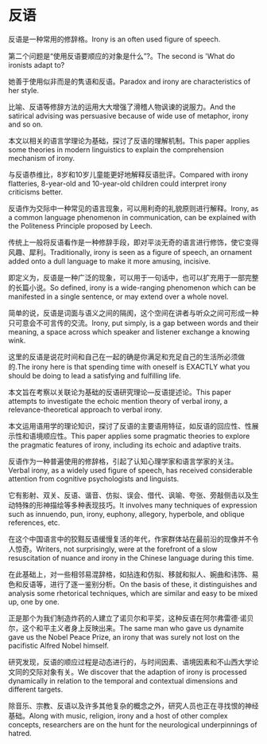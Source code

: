 # 反语

<p><span class="chinese">反语是一种常用的修辞格。</span><span class="english">Irony is an often used figure of speech.</span></p>

<p><span class="chinese">第二个问题是“使用反语要顺应的对象是什么”?。</span><span class="english">The second is 'What do ironists adapt to?</span></p>

<p><span class="chinese">她善于使用似非而是的隽语和反语。</span><span class="english">Paradox and irony are characteristics of her style.</span></p>

<p><span class="chinese">比喻、反语等修辞方法的运用大大增强了滑稽人物讽谏的说服力。</span><span class="english">And the satirical advising was persuasive because of wide use of metaphor, irony and so on.</span></p>

<p><span class="chinese">本文以相关的语言学理论为基础，探讨了反语的理解机制。</span><span class="english">This paper applies some theories in modern linguistics to explain the comprehension mechanism of irony.</span></p>

<p><span class="chinese">与反语恭维比，8岁和10岁儿童能更好地解释反语批评。</span><span class="english">Compared with irony flatteries, 8-year-old and 10-year-old children could interpret irony criticisms better.</span></p>

<p><span class="chinese">反语作为交际中一种常见的语言现象，可以用利奇的礼貌原则进行解释。</span><span class="english">Irony, as a common language phenomenon in communication, can be explained with the Politeness Principle proposed by Leech.</span></p>

<p><span class="chinese">传统上一般将反语看作是一种修辞手段，即对平淡无奇的语言进行修饰，使它变得风趣、犀利。</span><span class="english">Traditionally, irony is seen as a figure of speech, an ornament added onto a dull language to make it more amusing, incisive.</span></p>

<p><span class="chinese">即定义为，反语是一种广泛的现象，可以用于一句话中，也可以扩充用于一部完整的长篇小说。</span><span class="english">So defined, irony is a wide-ranging phenomenon which can be manifested in a single sentence, or may extend over a whole novel.</span></p>

<p><span class="chinese">简单的说，反语是词面与语义之间的隔阂，这个空间在讲者与听众之间可形成一种只可意会不可言传的交流。</span><span class="english">Irony, put simply, is a gap between words and their meaning, a space across which speaker and listener exchange a knowing wink.</span></p>

<p><span class="chinese">这里的反语是说花时间和自己在一起的确是你满足和充足自己的生活所必须做的.</span><span class="english">The irony here is that spending time with oneself is EXACTLY what you should be doing to lead a satisfying and fulfilling life.</span></p>

<p><span class="chinese">本文旨在考察以关联论为基础的反语研究理论—反语提述论。</span><span class="english">This paper attempts to investigate the echoic mention theory of verbal irony, a relevance-theoretical approach to verbal irony.</span></p>

<p><span class="chinese">本文运用语用学的理论知识，探讨了反语的主要语用特征，如反语的回应性、性展示性和语境顺应性。</span><span class="english">This paper applies some pragmatic theories to explore the pragmatic features of irony, including its echoic and adaptive traits.</span></p>

<p><span class="chinese">反语作为一种普遍使用的修辞格，引起了认知心理学家和语言学家的关注。</span><span class="english">Verbal irony, as a widely used figure of speech, has received considerable attention from cognitive psychologists and linguists.</span></p>

<p><span class="chinese">它有影射、双关、反语、谐音、仿拟、误会、借代、讽喻、夸张、旁敲侧击以及生动特殊的形神描绘等多种表现技巧。</span><span class="english">It involves many techniques of expression such as innuendo, pun, irony, euphony, allegory, hyperbole, and oblique references, etc.</span></p>

<p><span class="chinese">在这个中国语言中的狡黠反语缓慢复活的年代，作家群体站在最前沿的现像并不令人惊奇。</span><span class="english">Writers, not surprisingly, were at the forefront of a slow resuscitation of nuance and irony in the Chinese language during this time.</span></p>

<p><span class="chinese">在此基础上，对一些相邻易混辞格，如拈连和仿拟、移就和拟人、婉曲和讳饰、易色和反语等，进行了逐一鉴别分析。</span><span class="english">On the basis of these, it distinguishes and analysis some rhetorical techniques, which are similar and easy to be mixed up, one by one.</span></p>

<p><span class="chinese">正是那个为我们制造炸药的人建立了诺贝尔和平奖，这种反语在阿尔弗雷德·诺贝尔，这个和平主义者身上反映出来。</span><span class="english">The same man who gave us dynamite gave us the Nobel Peace Prize, an irony that was surely not lost on the pacifistic Alfred Nobel himself.</span></p>

<p><span class="chinese">研究发现，反语的顺应过程是动态进行的，与时间因素、语境因素和不山西大学论文同的交际对象有关。</span><span class="english">We discover that the adaption of irony is processed dynamically in relation to the temporal and contextual dimensions and different targets.</span></p>

<p><span class="chinese">除音乐、宗教、反语以及许多其他复杂的概念之外，研究人员也正在寻找恨的神经基础。</span><span class="english">Along with music, religion, irony and a host of other complex concepts, researchers are on the hunt for the neurological underpinnings of hatred.</span></p>

